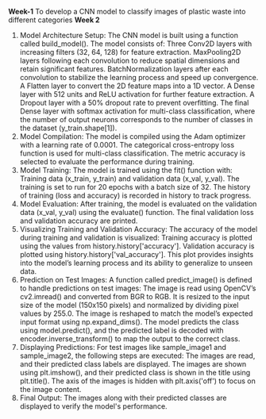 **Week-1**
To develop a CNN model to classify images of plastic waste into different categories
**Week 2**
1. Model Architecture Setup:
The CNN model is built using a function called build_model(). The model consists of:
Three Conv2D layers with increasing filters (32, 64, 128) for feature extraction.
MaxPooling2D layers following each convolution to reduce spatial dimensions and retain significant features.
BatchNormalization layers after each convolution to stabilize the learning process and speed up convergence.
A Flatten layer to convert the 2D feature maps into a 1D vector.
A Dense layer with 512 units and ReLU activation for further feature extraction.
A Dropout layer with a 50% dropout rate to prevent overfitting.
The final Dense layer with softmax activation for multi-class classification, where the number of output neurons corresponds to the number of classes in the dataset (y_train.shape[1]).
2. Model Compilation:
The model is compiled using the Adam optimizer with a learning rate of 0.0001.
The categorical cross-entropy loss function is used for multi-class classification.
The metric accuracy is selected to evaluate the performance during training.
3. Model Training:
The model is trained using the fit() function with:
Training data (x_train, y_train) and validation data (x_val, y_val).
The training is set to run for 20 epochs with a batch size of 32.
The history of training (loss and accuracy) is recorded in history to track progress.
4. Model Evaluation:
After training, the model is evaluated on the validation data (x_val, y_val) using the evaluate() function.
The final validation loss and validation accuracy are printed.
5. Visualizing Training and Validation Accuracy:
The accuracy of the model during training and validation is visualized:
Training accuracy is plotted using the values from history.history['accuracy'].
Validation accuracy is plotted using history.history['val_accuracy'].
This plot provides insights into the model’s learning process and its ability to generalize to unseen data.
6. Prediction on Test Images:
A function called predict_image() is defined to handle predictions on test images:
The image is read using OpenCV’s cv2.imread() and converted from BGR to RGB.
It is resized to the input size of the model (150x150 pixels) and normalized by dividing pixel values by 255.0.
The image is reshaped to match the model’s expected input format using np.expand_dims().
The model predicts the class using model.predict(), and the predicted label is decoded with encoder.inverse_transform() to map the output to the correct class.
7. Displaying Predictions:
For test images like sample_image1 and sample_image2, the following steps are executed:
The images are read, and their predicted class labels are displayed.
The images are shown using plt.imshow(), and their predicted class is shown in the title using plt.title().
The axis of the images is hidden with plt.axis('off') to focus on the image content.
8. Final Output:
The images along with their predicted classes are displayed to verify the model's performance.
